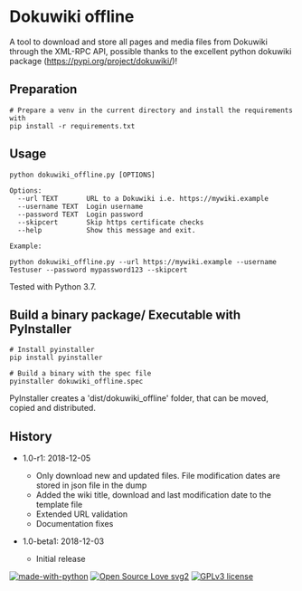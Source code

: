 # Dokuwiki offline

A tool to download and store all pages and media files from Dokuwiki through the XML-RPC API, possible thanks to the excellent python dokuwiki package (https://pypi.org/project/dokuwiki/)!

## Preparation
    
    # Prepare a venv in the current directory and install the requirements with
    pip install -r requirements.txt

## Usage

    python dokuwiki_offline.py [OPTIONS]
    
    Options:
      --url TEXT       URL to a Dokuwiki i.e. https://mywiki.example
      --username TEXT  Login username
      --password TEXT  Login password
      --skipcert       Skip https certificate checks
      --help           Show this message and exit.

    Example:
    
    python dokuwiki_offline.py --url https://mywiki.example --username Testuser --password mypassword123 --skipcert

Tested with Python 3.7.

## Build a binary package/ Executable with PyInstaller

    # Install pyinstaller
    pip install pyinstaller
    
    # Build a binary with the spec file
    pyinstaller dokuwiki_offline.spec
    
PyInstaller creates a 'dist/dokuwiki_offline' folder, that can be moved, 
copied and distributed.

## History

* 1.0-r1: 2018-12-05
    * Only download new and updated files. File modification dates are stored in json file in the dump 
    * Added the wiki title, download and last modification date to the template file
    * Extended URL validation
    * Documentation fixes
    
* 1.0-beta1: 2018-12-03
    * Initial release

[![made-with-python](https://img.shields.io/badge/Made%20with-Python-1f425f.svg)](https://www.python.org/) [![Open Source Love svg2](https://badges.frapsoft.com/os/v2/open-source.svg?v=103)](https://github.com/ellerbrock/open-source-badges/) [![GPLv3 license](https://img.shields.io/badge/License-GPLv3-blue.svg)](https://www.gnu.org/licenses/gpl-3.0.html)
